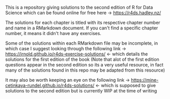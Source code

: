 This is a repository giving solutions to the second edition of R for Data Science which can be found online for free here -> https://r4ds.hadley.nz/

The solutions for each chapter is titled with its respective chapter number and name in a RMarkdown document. If you can't find a specific chapter number, it means it didn't have any exercises.

Some of the solutions within each RMarkdown file may be incomplete, in which case I suggest looking through the following link -> https://jrnold.github.io/r4ds-exercise-solutions/ <- which details the solutions for the first edition of the book (Note that alot of the first edition questions appear in the second edition so its a very useful resource, in fact many of the solutions found in this repo may be adapted from this resource)

It may also be worth keeping an eye on the following link -> https://mine-cetinkaya-rundel.github.io/r4ds-solutions/ <- which is supposed to give solutions to the second edition but is currently WIP at the time of writing
